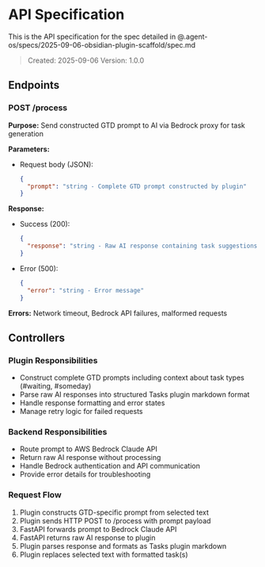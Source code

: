 # API Specification

This is the API specification for the spec detailed in @.agent-os/specs/2025-09-06-obsidian-plugin-scaffold/spec.md

> Created: 2025-09-06
> Version: 1.0.0

## Endpoints

### POST /process

**Purpose:** Send constructed GTD prompt to AI via Bedrock proxy for task generation

**Parameters:** 
- Request body (JSON):
  ```json
  {
    "prompt": "string - Complete GTD prompt constructed by plugin"
  }
  ```

**Response:**
- Success (200):
  ```json
  {
    "response": "string - Raw AI response containing task suggestions"
  }
  ```
- Error (500):
  ```json
  {
    "error": "string - Error message"
  }
  ```

**Errors:** Network timeout, Bedrock API failures, malformed requests

## Controllers

### Plugin Responsibilities

- Construct complete GTD prompts including context about task types (#waiting, #someday)
- Parse raw AI responses into structured Tasks plugin markdown format
- Handle response formatting and error states
- Manage retry logic for failed requests

### Backend Responsibilities

- Route prompt to AWS Bedrock Claude API
- Return raw AI response without processing
- Handle Bedrock authentication and API communication
- Provide error details for troubleshooting

### Request Flow

1. Plugin constructs GTD-specific prompt from selected text
2. Plugin sends HTTP POST to /process with prompt payload
3. FastAPI forwards prompt to Bedrock Claude API
4. FastAPI returns raw AI response to plugin
5. Plugin parses response and formats as Tasks plugin markdown
6. Plugin replaces selected text with formatted task(s)